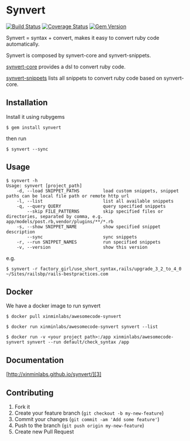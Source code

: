 # Synvert

[![Build Status](https://secure.travis-ci.org/xinminlabs/synvert.svg)](http://travis-ci.org/xinminlabs/synvert)
[![Coverage Status](https://coveralls.io/repos/xinminlabs/synvert/badge.svg?branch=master)](https://coveralls.io/r/xinminlabs/synvert)
[![Gem Version](https://badge.fury.io/rb/synvert.svg)](http://badge.fury.io/rb/synvert)

Synvert = syntax + convert, makes it easy to convert ruby code
automatically.

Synvert is composed by synvert-core and synvert-snippets.

[synvert-core][1] provides a dsl to convert ruby code.

[synvert-snippets][2] lists all snippets to convert ruby code based on
synvert-core.

## Installation

Install it using rubygems

```
$ gem install synvert
```

then run

```
$ synvert --sync
```

## Usage

```
$ synvert -h
Usage: synvert [project_path]
    -d, --load SNIPPET_PATHS         load custom snippets, snippet paths can be local file path or remote http url
    -l, --list                       list all available snippets
    -q, --query QUERY                query specified snippets
        --skip FILE_PATTERNS         skip specified files or directories, separated by comma, e.g. app/models/post.rb,vendor/plugins/**/*.rb
    -s, --show SNIPPET_NAME          show specified snippet description
        --sync                       sync snippets
    -r, --run SNIPPET_NAMES          run specified snippets
    -v, --version                    show this version
```

e.g.

```
$ synvert -r factory_girl/use_short_syntax,rails/upgrade_3_2_to_4_0 ~/Sites/railsbp/rails-bestpractices.com
```

## Docker

We have a docker image to run synvert

```
$ docker pull xinminlabs/awesomecode-synvert

$ docker run xinminlabs/awesomecode-synvert synvert --list

$ docker run -v <your project path>:/app xinminlabs/awesomecode-synvert synvert --run default/check_syntax /app
```

## Documentation

[http://xinminlabs.github.io/synvert/][3]

## Contributing

1. Fork it
2. Create your feature branch (`git checkout -b my-new-feature`)
3. Commit your changes (`git commit -am 'Add some feature'`)
4. Push to the branch (`git push origin my-new-feature`)
5. Create new Pull Request

[1]: https://github.com/xinminlabs/synvert-core/
[2]: https://github.com/xinminlabs/synvert-snippets/
[3]: http://xinminlabs.github.io/synvert/
